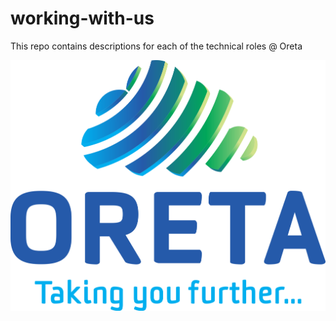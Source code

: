 # working-with-us

This repo contains descriptions for each of the technical roles @ Oreta

![Oreta ](./images/oretalogo.png)

